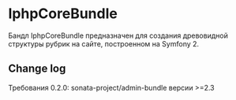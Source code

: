 IphpCoreBundle
==============

Бандл IphpCoreBundle предназначен для создания древовидной структуры рубрик на сайте, построенном на Symfony 2.

## Change log

Требования 0.2.0: sonata-project/admin-bundle версии >=2.3